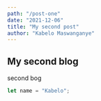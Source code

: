 ```yaml
---
path: "/post-one"
date: "2021-12-06"
title: "My second post"
author: "Kabelo Maswanganye"
---
```


## My second blog

second bog

```javascript
let name = "Kabelo";
```